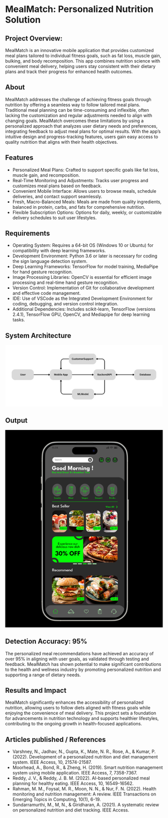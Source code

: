 # MealMatch: Personalized Nutrition Solution

## Project Overview:
MealMatch is an innovative mobile application that provides customized meal plans tailored to individual fitness goals, such as fat loss, muscle gain, bulking, and body recomposition. This app combines nutrition science with convenient meal delivery, helping users stay consistent with their dietary plans and track their progress for enhanced health outcomes.

## About

MealMatch addresses the challenge of achieving fitness goals through nutrition by offering a seamless way to follow tailored meal plans. Traditional meal planning can be time-consuming and inflexible, often lacking the customization and regular adjustments needed to align with changing goals. MealMatch overcomes these limitations by using a personalized approach that analyzes user dietary needs and preferences, integrating feedback to adjust meal plans for optimal results. With the app’s intuitive design and progress-tracking features, users gain easy access to quality nutrition that aligns with their health objectives.

## Features

- Personalized Meal Plans: Crafted to support specific goals like fat loss, muscle gain, and recomposition.
- Real-Time Monitoring and Adjustments: Tracks user progress and customizes meal plans based on feedback.
- Convenient Mobile Interface: Allows users to browse meals, schedule deliveries, and contact support seamlessly.
- Fresh, Macro-Balanced Meals: Meals are made from quality ingredients, balanced in protein, carbs, and fats for comprehensive nutrition.
- Flexible Subscription Options: Options for daily, weekly, or customizable delivery schedules to suit user lifestyles.

## Requirements

* Operating System: Requires a 64-bit OS (Windows 10 or Ubuntu) for compatibility with deep learning frameworks.
* Development Environment: Python 3.6 or later is necessary for coding the sign language detection system.
* Deep Learning Frameworks: TensorFlow for model training, MediaPipe for hand gesture recognition.
* Image Processing Libraries: OpenCV is essential for efficient image processing and real-time hand gesture recognition.
* Version Control: Implementation of Git for collaborative development and effective code management.
* IDE: Use of VSCode as the Integrated Development Environment for coding, debugging, and version control integration.
* Additional Dependencies: Includes scikit-learn, TensorFlow (versions 2.4.1), TensorFlow GPU, OpenCV, and Mediapipe for deep learning tasks.

## System Architecture

![](Mini%20Project%20Architecture%20Diagram.png)

## Output

![](output.png)

## Detection Accuracy: 95%

The personalized meal recommendations have achieved an accuracy of over 95% in aligning with user goals, as validated through testing and feedback. MealMatch has shown potential to make significant contributions to the health and wellness industry by promoting personalized nutrition and supporting a range of dietary needs.

## Results and Impact

MealMatch significantly enhances the accessibility of personalized nutrition, allowing users to follow diets aligned with fitness goals while enjoying the convenience of meal delivery. This project sets a foundation for advancements in nutrition technology and supports healthier lifestyles, contributing to the ongoing growth in health-focused applications.

## Articles published / References

- Varshney, N., Jadhav, N., Gupta, K., Mate, N. R., Rose, A., & Kumar, P. (2022). Development of a personalized nutrition and diet management system. IEEE Access, 10, 21574-21587.
- Moorhead, A., Bond, R., & Zheng, H. (2019). Smart nutrition management system using mobile application. IEEE Access, 7, 7358-7367.
- Reddy, J. V., & Reddy, J. B. M. (2022). AI-based personalized meal planning for healthy eating. IEEE Access, 10, 16549-16562.
- Rahman, M. M., Foysal, M. R., Moon, N. N., & Nur, F. N. (2022). Health monitoring and nutrition management: A review. IEEE Transactions on Emerging Topics in Computing, 10(1), 6-19.
- Sundarramurthi, M., M, N., & Giridharan, A. (2021). A systematic review on personalized nutrition and diet tracking. IEEE Access.
